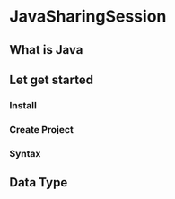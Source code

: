 # JavaSharingSession
## What is Java
###
## Let get started
### Install
### Create Project
### Syntax
## Data Type
